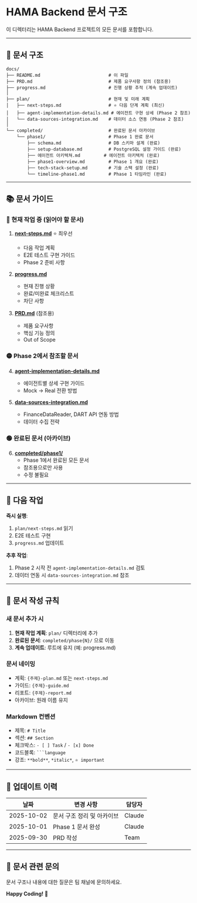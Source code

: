 # HAMA Backend 문서 구조

이 디렉터리는 HAMA Backend 프로젝트의 모든 문서를 포함합니다.

---

## 📁 문서 구조

```
docs/
├── README.md                          # 이 파일
├── PRD.md                             # 제품 요구사항 정의 (참조용)
├── progress.md                        # 진행 상황 추적 (계속 업데이트)
│
├── plan/                              # 현재 및 미래 계획
│   ├── next-steps.md                  # ⭐ 다음 단계 계획 (최신)
│   ├── agent-implementation-details.md # 에이전트 구현 상세 (Phase 2 참조)
│   └── data-sources-integration.md    # 데이터 소스 연동 (Phase 2 참조)
│
└── completed/                         # 완료된 문서 아카이브
    └── phase1/                        # Phase 1 완료 문서
        ├── schema.md                  # DB 스키마 설계 (완료)
        ├── setup-database.md          # PostgreSQL 설정 가이드 (완료)
        ├── 에이전트 아키텍쳐.md         # 에이전트 아키텍처 (완료)
        ├── phase1-overview.md         # Phase 1 개요 (완료)
        ├── tech-stack-setup.md        # 기술 스택 설정 (완료)
        └── timeline-phase1.md         # Phase 1 타임라인 (완료)
```

---

## 📚 문서 가이드

### 🔴 현재 작업 중 (읽어야 할 문서)

1. **[next-steps.md](plan/next-steps.md)** ⭐ 최우선
   - 다음 작업 계획
   - E2E 테스트 구현 가이드
   - Phase 2 준비 사항

2. **[progress.md](progress.md)**
   - 현재 진행 상황
   - 완료/미완료 체크리스트
   - 차단 사항

3. **[PRD.md](PRD.md)** (참조용)
   - 제품 요구사항
   - 핵심 기능 정의
   - Out of Scope

### 🟡 Phase 2에서 참조할 문서

4. **[agent-implementation-details.md](plan/agent-implementation-details.md)**
   - 에이전트별 상세 구현 가이드
   - Mock → Real 전환 방법

5. **[data-sources-integration.md](plan/data-sources-integration.md)**
   - FinanceDataReader, DART API 연동 방법
   - 데이터 수집 전략

### 🟢 완료된 문서 (아카이브)

6. **[completed/phase1/](completed/phase1/)**
   - Phase 1에서 완료된 모든 문서
   - 참조용으로만 사용
   - 수정 불필요

---

## 🎯 다음 작업

**즉시 실행**:
1. `plan/next-steps.md` 읽기
2. E2E 테스트 구현
3. `progress.md` 업데이트

**추후 작업**:
1. Phase 2 시작 전 `agent-implementation-details.md` 검토
2. 데이터 연동 시 `data-sources-integration.md` 참조

---

## 📝 문서 작성 규칙

### 새 문서 추가 시

1. **현재 작업 계획**: `plan/` 디렉터리에 추가
2. **완료된 문서**: `completed/phase{N}/` 으로 이동
3. **계속 업데이트**: 루트에 유지 (예: progress.md)

### 문서 네이밍

- 계획: `{주제}-plan.md` 또는 `next-steps.md`
- 가이드: `{주제}-guide.md`
- 리포트: `{주제}-report.md`
- 아카이브: 원래 이름 유지

### Markdown 컨벤션

- 제목: `# Title`
- 섹션: `## Section`
- 체크박스: `- [ ] Task` / `- [x] Done`
- 코드블록: ` ```language `
- 강조: `**bold**`, `*italic*`, `⭐ important`

---

## 🔄 업데이트 이력

| 날짜 | 변경 사항 | 담당자 |
|------|-----------|--------|
| 2025-10-02 | 문서 구조 정리 및 아카이브 | Claude |
| 2025-10-01 | Phase 1 문서 완성 | Claude |
| 2025-09-30 | PRD 작성 | Team |

---

## 📮 문서 관련 문의

문서 구조나 내용에 대한 질문은 팀 채널에 문의하세요.

**Happy Coding! 🚀**